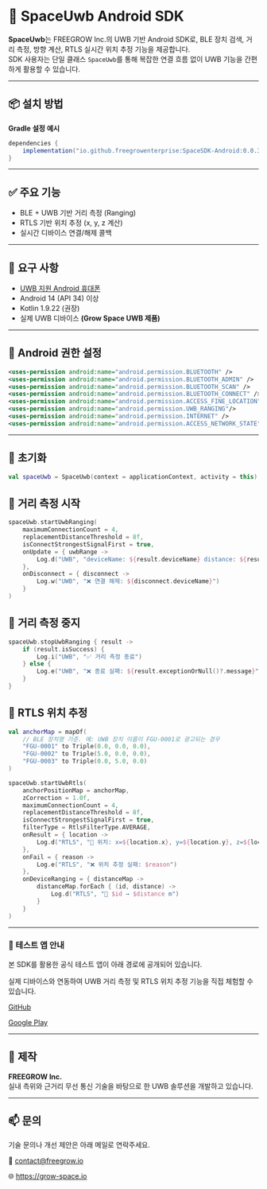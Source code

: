 # 📡 SpaceUwb Android SDK

**SpaceUwb**는 FREEGROW Inc.의 UWB 기반 Android SDK로, BLE 장치 검색, 거리 측정, 방향 계산, RTLS 실시간 위치 추정 기능을 제공합니다.  
SDK 사용자는 단일 클래스 `SpaceUwb`를 통해 복잡한 연결 흐름 없이 UWB 기능을 간편하게 활용할 수 있습니다.

---


## 📦 설치 방법

**Gradle 설정 예시**

```groovy
dependencies {
    implementation("io.github.freegrowenterprise:SpaceSDK-Android:0.0.3")
}
```

---

## ✅ 주요 기능

- BLE + UWB 기반 거리 측정 (Ranging)
- RTLS 기반 위치 추정 (x, y, z 계산)
- 실시간 디바이스 연결/해제 콜백

---

## 🔧 요구 사항
- [UWB 지원 Android 휴대폰](https://blog.naver.com/growdevelopers/223812647964)
- Android 14 (API 34) 이상
- Kotlin 1.9.22 (권장)
- 실제 UWB 디바이스 **(Grow Space UWB 제품)**

---

## 📑 Android 권한 설정
```xml
<uses-permission android:name="android.permission.BLUETOOTH" />
<uses-permission android:name="android.permission.BLUETOOTH_ADMIN" />
<uses-permission android:name="android.permission.BLUETOOTH_SCAN" />
<uses-permission android:name="android.permission.BLUETOOTH_CONNECT" />
<uses-permission android:name="android.permission.ACCESS_FINE_LOCATION" />
<uses-permission android:name="android.permission.UWB_RANGING"/>
<uses-permission android:name="android.permission.INTERNET" />
<uses-permission android:name="android.permission.ACCESS_NETWORK_STATE" />
```

---

## 🧱 초기화

```kotlin
val spaceUwb = SpaceUwb(context = applicationContext, activity = this)
```

## 🚀 거리 측정 시작
```kotlin
spaceUwb.startUwbRanging(
    maximumConnectionCount = 4,
    replacementDistanceThreshold = 8f,
    isConnectStrongestSignalFirst = true,
    onUpdate = { uwbRange ->
        Log.d("UWB", "deviceName: ${result.deviceName} distance: ${result.distance}m, azimuth: ${result.azimuth}, elevation: ${result.elevation}")
    },
    onDisconnect = { disconnect ->
        Log.w("UWB", "❌ 연결 해제: ${disconnect.deviceName}")
    }
)
```

## 🛑 거리 측정 중지
```kotlin
spaceUwb.stopUwbRanging { result ->
    if (result.isSuccess) {
        Log.i("UWB", "✅ 거리 측정 종료")
    } else {
        Log.e("UWB", "❌ 종료 실패: ${result.exceptionOrNull()?.message}")
    }
}
```

## 📍 RTLS 위치 추정
```kotlin
val anchorMap = mapOf(
    // BLE 장치명 기준. 예: UWB 장치 이름이 FGU-0001로 광고되는 경우
    "FGU-0001" to Triple(0.0, 0.0, 0.0),
    "FGU-0002" to Triple(5.0, 0.0, 0.0),
    "FGU-0003" to Triple(0.0, 5.0, 0.0)
)

spaceUwb.startUwbRtls(
    anchorPositionMap = anchorMap,
    zCorrection = 1.0f,
    maximumConnectionCount = 4,
    replacementDistanceThreshold = 8f,
    isConnectStrongestSignalFirst = true,
    filterType = RtlsFilterType.AVERAGE,
    onResult = { location ->
        Log.d("RTLS", "📍 위치: x=${location.x}, y=${location.y}, z=${location.z}")
    },
    onFail = { reason ->
        Log.e("RTLS", "❌ 위치 추정 실패: $reason")
    },
    onDeviceRanging = { distanceMap ->
        distanceMap.forEach { (id, distance) ->
            Log.d("RTLS", "📡 $id → $distance m")
        }
    }
)
```

---

### 📱 테스트 앱 안내

본 SDK를 활용한 공식 테스트 앱이 아래 경로에 공개되어 있습니다.

실제 디바이스와 연동하여 UWB 거리 측정 및 RTLS 위치 추정 기능을 직접 체험할 수 있습니다.	

[GitHub](https://github.com/freegrowenterprise/SpaceSDK-Android-TestApp)

[Google Play](https://play.google.com/store/apps/details?id=com.growspace.testapp&pcampaignid=web_share)

 ---

## 🏢 제작

**FREEGROW Inc.**  
실내 측위와 근거리 무선 통신 기술을 바탕으로 한 UWB 솔루션을 개발하고 있습니다.

---

## 📫 문의

기술 문의나 개선 제안은 아래 메일로 연락주세요.

📮 contact@freegrow.io

🌐 https://grow-space.io

